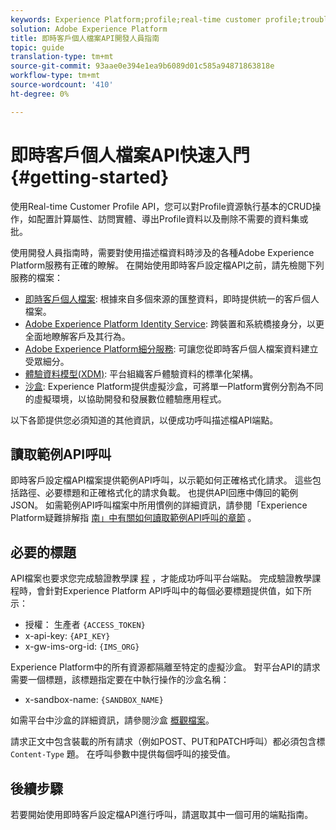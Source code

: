 ```yaml
---
keywords: Experience Platform;profile;real-time customer profile;troubleshooting;API
solution: Adobe Experience Platform
title: 即時客戶個人檔案API開發人員指南
topic: guide
translation-type: tm+mt
source-git-commit: 93aae0e394e1ea9b6089d01c585a94871863818e
workflow-type: tm+mt
source-wordcount: '410'
ht-degree: 0%

---
```



# 即時客戶個人檔案API快速入門 {#getting-started}

使用Real-time Customer Profile API，您可以對Profile資源執行基本的CRUD操作，如配置計算屬性、訪問實體、導出Profile資料以及刪除不需要的資料集或批。

使用開發人員指南時，需要對使用描述檔資料時涉及的各種Adobe Experience Platform服務有正確的瞭解。 在開始使用即時客戶設定檔API之前，請先檢閱下列服務的檔案：

* [即時客戶個人檔案](../home.md): 根據來自多個來源的匯整資料，即時提供統一的客戶個人檔案。
* [Adobe Experience Platform Identity Service](../../identity-service/home.md): 跨裝置和系統橋接身分，以更全面地瞭解客戶及其行為。
* [Adobe Experience Platform細分服務](../../segmentation/home.md): 可讓您從即時客戶個人檔案資料建立受眾細分。
* [體驗資料模型(XDM)](../../xdm/home.md): 平台組織客戶體驗資料的標準化架構。
* [沙盒](../../sandboxes/home.md): Experience Platform提供虛擬沙盒，可將單一Platform實例分割為不同的虛擬環境，以協助開發和發展數位體驗應用程式。

以下各節提供您必須知道的其他資訊，以便成功呼叫描述檔API端點。

## 讀取範例API呼叫

即時客戶設定檔API檔案提供範例API呼叫，以示範如何正確格式化請求。 這些包括路徑、必要標題和正確格式化的請求負載。 也提供API回應中傳回的範例JSON。 如需範例API呼叫檔案中所用慣例的詳細資訊，請參閱「Experience Platform疑難排解指 [南」中有關如何讀取範例API呼叫的章節](../../landing/troubleshooting.md#how-do-i-format-an-api-request) 。

## 必要的標題

API檔案也要求您完成驗證教學課 [程](../../tutorials/authentication.md) ，才能成功呼叫平台端點。 完成驗證教學課程時，會針對Experience Platform API呼叫中的每個必要標題提供值，如下所示：

* 授權： 生產者 `{ACCESS_TOKEN}`
* x-api-key: `{API_KEY}`
* x-gw-ims-org-id: `{IMS_ORG}`

Experience Platform中的所有資源都隔離至特定的虛擬沙盒。 對平台API的請求需要一個標題，該標題指定要在中執行操作的沙盒名稱：

* x-sandbox-name: `{SANDBOX_NAME}`

如需平台中沙盒的詳細資訊，請參閱沙盒 [概觀檔案](../../sandboxes/home.md)。

請求正文中包含裝載的所有請求（例如POST、PUT和PATCH呼叫）都必須包含標 `Content-Type` 題。 在呼叫參數中提供每個呼叫的接受值。

## 後續步驟

若要開始使用即時客戶設定檔API進行呼叫，請選取其中一個可用的端點指南。